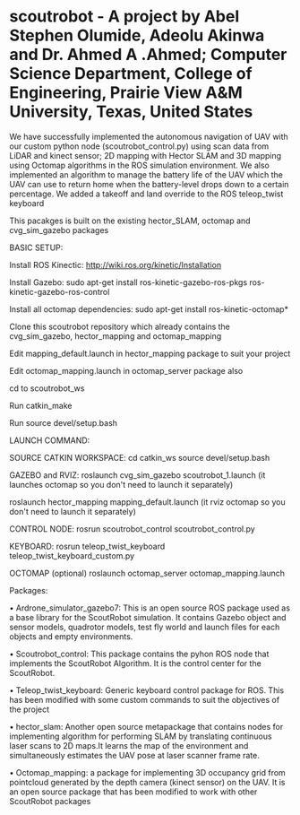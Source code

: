 # scoutrobot - A project by Abel Stephen Olumide, Adeolu Akinwa and Dr. Ahmed A .Ahmed; Computer Science  Department, College of Engineering, Prairie View A&M University, Texas, United States 

We have successfully implemented the autonomous navigation of UAV with our custom python node (scoutrobot_control.py) using scan data from LiDAR and kinect sensor; 2D mapping with Hector SLAM and 3D mapping using Octomap algorithms in the ROS simulation environment. 
We also implemented an algorithm to manage the battery life of the UAV which the UAV can use to return home when the battery-level drops down to a certain percentage. We added a takeoff and land override to the ROS teleop_twist keyboard 

This pacakges is built on the existing hector_SLAM, octomap and cvg_sim_gazebo packages 

BASIC SETUP:

Install ROS Kinectic: http://wiki.ros.org/kinetic/Installation

Install Gazebo: sudo apt-get install ros-kinetic-gazebo-ros-pkgs ros-kinetic-gazebo-ros-control

Install all octomap dependencies: sudo apt-get install ros-kinetic-octomap*

Clone this scoutrobot repository which already contains the cvg_sim_gazebo, hector_mapping and octomap_mapping

Edit mapping_default.launch in hector_mapping package to suit your project

Edit octomap_mapping.launch in octomap_server package also

cd to scoutrobot_ws

Run catkin_make

Run source devel/setup.bash

LAUNCH COMMAND:

SOURCE CATKIN WORKSPACE:
cd catkin_ws
source devel/setup.bash 

GAZEBO and RVIZ:
roslaunch cvg_sim_gazebo scoutrobot_1.launch (it launches octomap so you don't need to launch it separately)

roslaunch hector_mapping mapping_default.launch (it rviz octomap so you don't need to launch it separately)

CONTROL NODE:
rosrun scoutrobot_control scoutrobot_control.py

KEYBOARD:
rosrun teleop_twist_keyboard teleop_twist_keyboard_custom.py

OCTOMAP (optional)
roslaunch octomap_server octomap_mapping.launch


Packages:
 
•	Ardrone_simulator_gazebo7: This is an open source ROS package used as a base library for the ScoutRobot simulation.  It contains Gazebo object and sensor models, quadrotor models, test fly world and launch files for each objects and empty environments.

•	Scoutrobot_control: This package contains the pyhon ROS node that implements the ScoutRobot Algorithm. It is the control center for the ScoutRobot.

•	Teleop_twist_keyboard: Generic keyboard control package for ROS. This has been modified with some custom commands to suit the objectives of the project

•	hector_slam: Another open source metapackage that contains nodes for implementing algorithm for performing SLAM by translating continuous laser scans to 2D maps.It learns the map of the environment and simultaneously estimates the UAV pose at laser scanner frame rate.

•	Octomap_mapping: a package for implementing 3D occupancy grid from pointcloud generated by the depth camera (kinect sensor) on the UAV. It is an open source package that has been modified to work with other ScoutRobot packages

